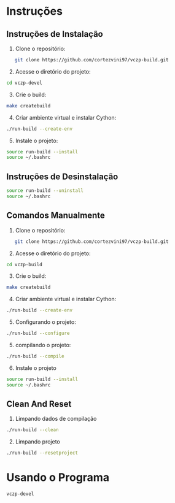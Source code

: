 # Instruções

## Instruções de Instalação

1. Clone o repositório:

```bash
   git clone https://github.com/cortezvini97/vczp-build.git
```

2. Acesse o diretório do projeto:

````bash
cd vczp-devel
````

3. Crie o build:

````bash
make createbuild
````

4. Criar ambiente virtual e instalar Cython:

````bash
./run-build --create-env
````

5. Instale o projeto:

````bash
source run-build --install
source ~/.bashrc
````

## Instruções de Desinstalação

````bash
source run-build --uninstall
source ~/.bashrc
````
## Comandos Manualmente

1. Clone o repositório:

```bash
   git clone https://github.com/cortezvini97/vczp-build.git
```

2. Acesse o diretório do projeto:

````bash
cd vczp-build
````

3. Crie o build:

````bash
make createbuild
````

4. Criar ambiente virtual e instalar Cython:

````bash
./run-build --create-env
````

5. Configurando o projeto:

````bash
./run-build --configure
````

5. compilando o projeto:

````bash
./run-build --compile
````

6. Instale o projeto

````bash
source run-build --install
source ~/.bashrc
````

## Clean And Reset

1. Limpando dados de compilação

````bash
./run-build --clean
````

2. Limpando projeto

````bash
./run-build --resetproject
````

# Usando o Programa

````bash
vczp-devel
````

